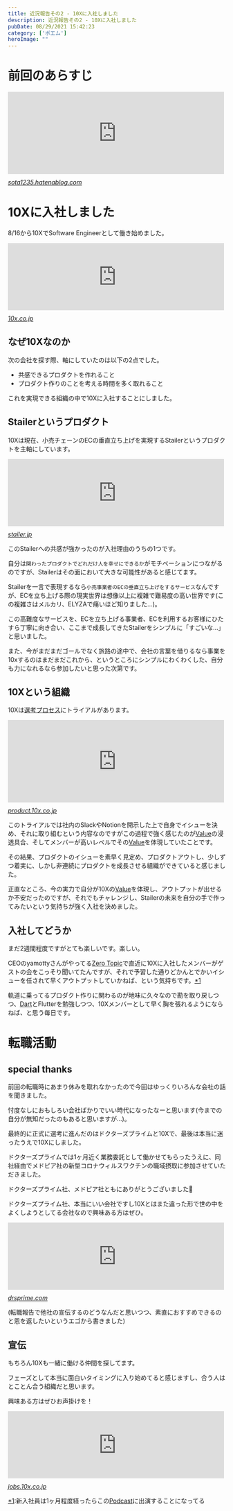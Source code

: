 ```yaml
---
title: 近況報告その2 - 10Xに入社しました
description: 近況報告その2 - 10Xに入社しました
pubDate: 08/29/2021 15:42:23
category: ['ポエム']
heroImage: ""
---
```

<h1>前回のあらすじ</h1>

<p><iframe src="https://hatenablog-parts.com/embed?url=https%3A%2F%2Fsota1235.hatenablog.com%2Fentry%2F2021%2F07%2F12%2F142232" title="近況報告その1 - はらへり日記" class="embed-card embed-blogcard" scrolling="no" frameborder="0" style="display: block; width: 100%; height: 190px; max-width: 500px; margin: 10px 0px;"></iframe><cite class="hatena-citation"><a href="https://sota1235.hatenablog.com/entry/2021/07/12/142232">sota1235.hatenablog.com</a></cite></p>

<h1>10Xに入社しました</h1>

<p>8/16から10XでSoftware Engineerとして働き始めました。</p>

<p><iframe src="https://hatenablog-parts.com/embed?url=https%3A%2F%2F10x.co.jp%2F" title="10X, Inc." class="embed-card embed-webcard" scrolling="no" frameborder="0" style="display: block; width: 100%; height: 155px; max-width: 500px; margin: 10px 0px;"></iframe><cite class="hatena-citation"><a href="https://10x.co.jp/">10x.co.jp</a></cite></p>

<h2>なぜ10Xなのか</h2>

<p>次の会社を探す際、軸にしていたのは以下の2点でした。</p>

<ul>
<li>共感できるプロダクトを作れること</li>
<li>プロダクト作りのことを考える時間を多く取れること</li>
</ul>


<p>これを実現できる組織の中で10Xに入社することにしました。</p>

<h2>Stailerというプロダクト</h2>

<p>10Xは現在、小売チェーンのECの垂直立ち上げを実現するStailerというプロダクトを主軸にしています。</p>

<p><iframe src="https://hatenablog-parts.com/embed?url=https%3A%2F%2Fstailer.jp%2F" title="Stailer | 小売チェーンのECを垂直立ち上げ" class="embed-card embed-webcard" scrolling="no" frameborder="0" style="display: block; width: 100%; height: 155px; max-width: 500px; margin: 10px 0px;"></iframe><cite class="hatena-citation"><a href="https://stailer.jp/">stailer.jp</a></cite></p>

<p>このStailerへの共感が強かったのが入社理由のうちの1つです。</p>

<p>自分は<code>関わったプロダクトでどれだけ人を幸せにできるか</code>がモチベーションにつながるのですが、Stailerはその面において大きな可能性があると感じてます。</p>

<p>Stailerを一言で表現するなら<code>小売事業者のECの垂直立ち上げをするサービス</code>なんですが、ECを立ち上げる際の現実世界は想像以上に複雑で難易度の高い世界です(この複雑さはメルカリ、ELYZAで痛いほど知りました…)。</p>

<p>この高難度なサービスを、ECを立ち上げる事業者、ECを利用するお客様にひたすら丁寧に向き合い、ここまで成長してきたStailerをシンプルに「すごいな…」と思いました。</p>

<p>また、今がまだまだゴールでなく旅路の途中で、会社の言葉を借りるなら事業を10xするのはまだまだこれから、というところにシンプルにわくわくした、自分も力になれるなら参加したいと思った次第です。</p>

<h2>10Xという組織</h2>

<p>10Xは<a href="https://jobs.10x.co.jp/">選考プロセス</a>にトライアルがあります。</p>

<p><iframe src="https://hatenablog-parts.com/embed?url=https%3A%2F%2Fproduct.10x.co.jp%2Fentry%2F2021%2F09%2F03%2F140000" title="10Xのカルチャードリブン開発を支える選考プロセス『トライアル』の紹介 - 10X Product Blog" class="embed-card embed-blogcard" scrolling="no" frameborder="0" style="display: block; width: 100%; height: 190px; max-width: 500px; margin: 10px 0px;"></iframe><cite class="hatena-citation"><a href="https://product.10x.co.jp/entry/2021/09/03/140000">product.10x.co.jp</a></cite></p>

<p>このトライアルでは社内のSlackやNotionを開示した上で自身でイシューを決め、それに取り組むという内容なのですがこの過程で強く感じたのが<a class="keyword" href="http://d.hatena.ne.jp/keyword/Value">Value</a>の浸透具合、そしてメンバーが高いレベルでその<a class="keyword" href="http://d.hatena.ne.jp/keyword/Value">Value</a>を体現していたことです。</p>

<p>その結果、プロダクトのイシューを素早く見定め、プロダクトアウトし、少しずつ着実に、しかし非連続にプロダクトを成長させる組織ができていると感じました。</p>

<p>正直なところ、今の実力で自分が10Xの<a class="keyword" href="http://d.hatena.ne.jp/keyword/Value">Value</a>を体現し、アウトプットが出せるか不安だったのですが、それでもチャレンジし、Stailerの未来を自分の手で作ってみたいという気持ちが強く入社を決めました。</p>

<h2>入社してどうか</h2>

<p>まだ2週間程度ですがとても楽しいです。楽しい。</p>

<p>CEOのyamottyさんがやってる<a href="https://yamotty.tokyo/zerotopic">Zero Topic</a>で直近に10Xに入社したメンバーがゲストの会をこっそり聞いてたんですが、それで予習した通りどかんとでかいイシューを任されて早くアウトプットしていかねば、という気持ちです。<a href="#f-0336bd98" name="fn-0336bd98" title="新入社員は1ヶ月程度経ったらこのPodcastに出演することになってる">*1</a></p>

<p>軌道に乗ってるプロダクト作りに関わるのが地味に久々なので勘を取り戻しつつ、<a class="keyword" href="http://d.hatena.ne.jp/keyword/Dart">Dart</a>とFlutterを勉強しつつ、10Xメンバーとして早く胸を張れるようにならねば、と思う毎日です。</p>

<h1>転職活動</h1>

<h2>special thanks</h2>

<p>前回の転職時にあまり休みを取れなかったので今回はゆっくりいろんな会社の話を聞きました。</p>

<p>忖度なしにおもしろい会社ばかりでいい時代になったなーと思います(今までの自分が無知だったのもあると思いますが…)。</p>

<p>最終的に正式に選考に進んだのはドクターズプライムと10Xで、最後は本当に迷ったうえで10Xにしました。</p>

<p>ドクターズプライムでは1ヶ月近く業務委託として働かせてもらったうえに、同社経由でメドピア社の新型コロナウィルスワクチンの職域摂取に参加させていただきました。</p>

<p>ドクターズプライム社、メドピア社ともにありがとうございました🙏</p>

<p>ドクターズプライム社、本当にいい会社ですし10Xとはまた違った形で世の中をよくしようとしてる会社なので興味ある方はぜひ。</p>

<p><iframe src="https://hatenablog-parts.com/embed?url=https%3A%2F%2Fdrsprime.com%2Frecruit%2F" title="採用情報 | 株式会社ドクターズプライム" class="embed-card embed-webcard" scrolling="no" frameborder="0" style="display: block; width: 100%; height: 155px; max-width: 500px; margin: 10px 0px;"></iframe><cite class="hatena-citation"><a href="https://drsprime.com/recruit/">drsprime.com</a></cite></p>

<p>(転職報告で他社の宣伝するのどうなんだと思いつつ、素直におすすめできるのと恩を返したいというエゴから書きました)</p>

<h2>宣伝</h2>

<p>もちろん10Xも一緒に働ける仲間を探してます。</p>

<p>フェーズとして本当に面白いタイミングに入り始めてると感じますし、合う人はとことん合う組織だと思います。</p>

<p>興味ある方はぜひお声掛けを！</p>

<p><iframe src="https://hatenablog-parts.com/embed?url=https%3A%2F%2Fjobs.10x.co.jp%2F" title="10X 採用情報" class="embed-card embed-webcard" scrolling="no" frameborder="0" style="display: block; width: 100%; height: 155px; max-width: 500px; margin: 10px 0px;"></iframe><cite class="hatena-citation"><a href="https://jobs.10x.co.jp/">jobs.10x.co.jp</a></cite></p>
<div class="footnote">
<p class="footnote"><a href="#fn-0336bd98" name="f-0336bd98" class="footnote-number">*1</a><span class="footnote-delimiter">:</span><span class="footnote-text">新入社員は1ヶ月程度経ったらこの<a class="keyword" href="http://d.hatena.ne.jp/keyword/Podcast">Podcast</a>に出演することになってる</span></p>
</div>
